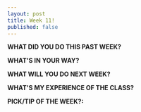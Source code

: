 ```yaml
---
layout: post
title: Week 11!
published: false
---
```


**WHAT DID YOU DO THIS PAST WEEK?** 

**WHAT'S IN YOUR WAY?** 

**WHAT WILL YOU DO NEXT WEEK?** 

**WHAT'S MY EXPERIENCE OF THE CLASS?** 

**PICK/TIP OF THE WEEK?:** 
